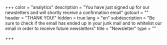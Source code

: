 +++
color = "analytics"
description = "You have just signed up for our newsletters and will shortly receive a confirmation email"
gotourl = ""
header = "THANK YOU!"
hidden = true
lang = "en"
subdescription = "Be sure to check if the email has ended up in your junk mail and to whitelist our email in order to receive future newsletters"
title = "Newsletter"
type = ""

+++
